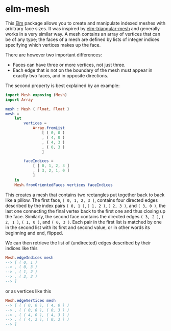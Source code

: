 # elm-mesh

This [Elm](http://elm-lang.org) package allows you to create and manipulate
indexed meshes with arbitrary face sizes. It was inspired by
[elm-triangular-mesh](http://package.elm-lang.org/packages/ianmackenzie/elm-triangular-mesh/1.1.0/TriangularMesh)
and generally works in a very similar way. A mesh contains an array of vertices
that can be of any type; the faces of a mesh are defined by lists of integer
indices specifying which vertices makes up the face.

There are however two important differences:
  * Faces can have three or more vertices, not just three.
  * Each edge that is not on the boundary of the mesh must appear in exactly two faces, and in opposite directions.

The second property is best explained by an example:

```elm
import Mesh exposing (Mesh)
import Array

mesh : Mesh ( Float, Float )
mesh =
    let
        vertices =
            Array.fromList
                [ ( 0, 0 )
                , ( 4, 0 )
                , ( 4, 3 )
                , ( 0, 3 )
                ]

        faceIndices =
            [ [ 0, 1, 2, 3 ]
            , [ 3, 2, 1, 0 ]
            ]
    in
    Mesh.fromOrientedFaces vertices faceIndices
```

This creates a mesh that contains two rectangles put together back to back
like a pillow. The first face, `[ 0, 1, 2, 3 ]`, contains four directed
edges described by the index pairs `( 0, 1 )`, `( 1, 2 )`, `( 2, 3 )`, and
`( 3, 0 )`, the last one connecting the final vertex back to the first one
and thus closing up the face. Similarly, the second face contains the
directed edges `( 3, 2 )`, `( 2, 1 )`, `( 1, 0 )`, and `( 0, 3 )`. Each pair
in the first list is matched by one in the second list with its first and
second value, or in other words its beginning and end, flipped.

We can then retrieve the list of (undirected) edges described by their
indices like this
```elm
Mesh.edgeIndices mesh
--> [ ( 0, 1 )
--> , ( 0, 3 )
--> , ( 1, 2 )
--> , ( 2, 3 )
--> ]
```
or as vertices like this
```elm
Mesh.edgeVertices mesh
--> [ ( ( 0, 0 ), ( 4, 0 ) )
--> , ( ( 0, 0 ), ( 0, 3 ) )
--> , ( ( 4, 0 ), ( 4, 3 ) )
--> , ( ( 4, 3 ), ( 0, 3 ) )
--> ]
```
